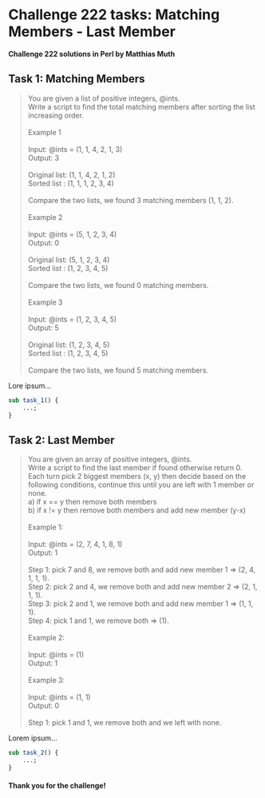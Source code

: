 # Challenge 222 tasks: Matching Members - Last Member
**Challenge 222 solutions in Perl by Matthias Muth**

## Task 1: Matching Members

> You are given a list of positive integers, @ints.<br/>
> Write a script to find the total matching members after sorting the list increasing order.<br/>
> <br/>
> Example 1<br/>
> <br/>
> Input: @ints = (1, 1, 4, 2, 1, 3)<br/>
> Output: 3<br/>
> <br/>
> Original list: (1, 1, 4, 2, 1, 2)<br/>
> Sorted list  : (1, 1, 1, 2, 3, 4)<br/>
> <br/>
> Compare the two lists, we found 3 matching members (1, 1, 2).<br/>
> <br/>
> Example 2<br/>
> <br/>
> Input: @ints = (5, 1, 2, 3, 4)<br/>
> Output: 0<br/>
> <br/>
> Original list: (5, 1, 2, 3, 4)<br/>
> Sorted list  : (1, 2, 3, 4, 5)<br/>
> <br/>
> Compare the two lists, we found 0 matching members.<br/>
> <br/>
> Example 3<br/>
> <br/>
> Input: @ints = (1, 2, 3, 4, 5)<br/>
> Output: 5<br/>
> <br/>
> Original list: (1, 2, 3, 4, 5)<br/>
> Sorted list  : (1, 2, 3, 4, 5)<br/>
> <br/>
> Compare the two lists, we found 5 matching members.<br/>

Lore ipsum...

```perl
sub task_1() {
    ...;
}
```

## Task 2: Last Member

> You are given an array of positive integers, @ints.<br/>
> Write a script to find the last member if found otherwise return 0. Each turn pick 2 biggest members (x, y) then decide based on the following conditions, continue this until you are left with 1 member or none.<br/>
> a) if x == y then remove both members<br/>
> b) if x != y then remove both members and add new member (y-x)<br/>
> <br/>
> Example 1:<br/>
> <br/>
> Input: @ints = (2, 7, 4, 1, 8, 1)<br/>
> Output: 1<br/>
> <br/>
> Step 1: pick 7 and 8, we remove both and add new member 1 => (2, 4, 1, 1, 1).<br/>
> Step 2: pick 2 and 4, we remove both and add new member 2 => (2, 1, 1, 1).<br/>
> Step 3: pick 2 and 1, we remove both and add new member 1 => (1, 1, 1).<br/>
> Step 4: pick 1 and 1, we remove both => (1).<br/>
> <br/>
> Example 2:<br/>
> <br/>
> Input: @ints = (1)<br/>
> Output: 1<br/>
> <br/>
> Example 3:<br/>
> <br/>
> Input: @ints = (1, 1)<br/>
> Output: 0<br/>
> <br/>
> Step 1: pick 1 and 1, we remove both and we left with none.<br/>

Lorem ipsum...

```perl
sub task_2() {
    ...;
}
```

#### **Thank you for the challenge!**
